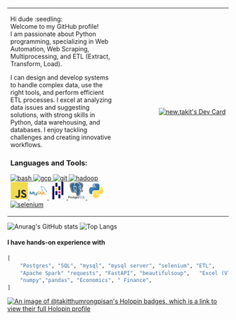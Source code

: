 <table>
  <tr>
    <!-- คอลัมน์ข้อความ -->
    <td width="50%" align="left">
      <p>
        Hi dude :seedling: <br>
        Welcome to my GitHub profile!<br>
        I am passionate about Python programming, specializing in Web Automation, Web Scraping, Multiprocessing, and ETL (Extract, Transform, Load).<br>
        
 I can design and develop systems to handle complex data, use the right tools, and perform efficient ETL processes. I excel at analyzing data issues and suggesting solutions, with strong skills in Python, data warehousing, and databases. I enjoy tackling challenges and creating innovative workflows.
 <h3 align="left">Languages and Tools:</h3>
<p align="left"> <a href="https://www.gnu.org/software/bash/" target="_blank" rel="noreferrer"> <img src="https://www.vectorlogo.zone/logos/gnu_bash/gnu_bash-icon.svg" alt="bash" width="40" height="40"/> </a> <a href="https://cloud.google.com" target="_blank" rel="noreferrer"> <img src="https://www.vectorlogo.zone/logos/google_cloud/google_cloud-icon.svg" alt="gcp" width="40" height="40"/> </a> <a href="https://git-scm.com/" target="_blank" rel="noreferrer"> <img src="https://www.vectorlogo.zone/logos/git-scm/git-scm-icon.svg" alt="git" width="40" height="40"/> </a> <a href="https://hadoop.apache.org/" target="_blank" rel="noreferrer"> <img src="https://www.vectorlogo.zone/logos/apache_hadoop/apache_hadoop-icon.svg" alt="hadoop" width="40" height="40"/> </a> <a href="https://developer.mozilla.org/en-US/docs/Web/JavaScript" target="_blank" rel="noreferrer"> <img src="https://raw.githubusercontent.com/devicons/devicon/master/icons/javascript/javascript-original.svg" alt="javascript" width="40" height="40"/> </a> <a href="https://www.mysql.com/" target="_blank" rel="noreferrer"> <img src="https://raw.githubusercontent.com/devicons/devicon/master/icons/mysql/mysql-original-wordmark.svg" alt="mysql" width="40" height="40"/> </a> <a href="https://pandas.pydata.org/" target="_blank" rel="noreferrer"> <img src="https://raw.githubusercontent.com/devicons/devicon/2ae2a900d2f041da66e950e4d48052658d850630/icons/pandas/pandas-original.svg" alt="pandas" width="40" height="40"/> </a> <a href="https://www.postgresql.org" target="_blank" rel="noreferrer"> <img src="https://raw.githubusercontent.com/devicons/devicon/master/icons/postgresql/postgresql-original-wordmark.svg" alt="postgresql" width="40" height="40"/> </a> <a href="https://www.python.org" target="_blank" rel="noreferrer"> <img src="https://raw.githubusercontent.com/devicons/devicon/master/icons/python/python-original.svg" alt="python" width="40" height="40"/> </a> <a href="https://www.selenium.dev" target="_blank" rel="noreferrer"> <img src="https://raw.githubusercontent.com/detain/svg-logos/780f25886640cef088af994181646db2f6b1a3f8/svg/selenium-logo.svg" alt="selenium" width="40" height="40"/> </a>  </a> </p>
      </p>
    </td>
    <!-- คอลัมน์รูป DevCard -->
    <td width="50%" align="right">
      <a href="https://app.daily.dev/newtakit">
        <img src="https://api.daily.dev/devcards/v2/5Q6UyyyIQhPY9KJLGAziz.png?type=default&r=u7r" width="356" alt="new.takit's Dev Card" width="356" alt="new.takit's Dev Card"/>
      </a>
    </td>
  </tr>
</table>

![Anurag's GitHub stats](https://github-readme-stats.vercel.app/api?username=newtakit&hide=contribs,prs) ![Top Langs](https://github-readme-stats.vercel.app/api/top-langs/?username=newtakit&layout=compact)



#### I have hands-on experience with

```python
[
    "Postgres", "SQL", "mysql", "mysql server", "selenium", "ETL",
    "Apache Spark" "requests", "FastAPI", "beautifulsoup",   "Excel (Vlookup, Pivot Table)",
    "numpy","pandas", "Economics", " Finance",
]
```

[![An image of @takitthumrongpisan's Holopin badges, which is a link to view their full Holopin profile](https://holopin.me/takitthumrongpisan)](https://holopin.io/@takitthumrongpisan)
